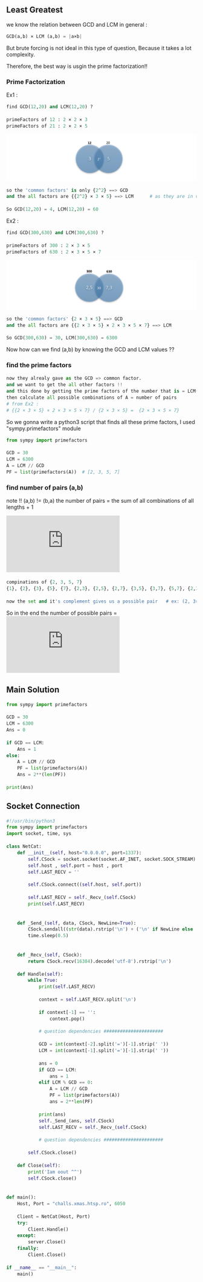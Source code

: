 ## Least Greatest

we know the relation between GCD and LCM in general : 
```python
GCD(a,b) × LCM (a,b) = |a×b|
```
But brute forcing is not ideal in this type of question, Because it takes a lot complexity. 

Therefore, the best way is usgin the prime factorization!! 

### Prime Factorization
Ex1 : 
 ```python
find GCD(12,20) and LCM(12,20) ? 

primeFactors of 12 : 2 × 2 × 3 
primeFactors of 21 : 2 × 2 × 5 
```
![](/PF2.PNG)
```python
so the 'common factors' is only {2^2} ==> GCD 
and the all factors are {{2^2} × 3 × 5} ==> LCM      # as they are in venn diagram

So GCD(12,20) = 4, LCM(12,20) = 60
```

Ex2 :
```python
find GCD(300,630) and LCM(300,630) ? 

primeFactors of 300 : 2 × 3 × 5 
primeFactors of 630 : 2 × 3 × 5 × 7 
```
![](/PF4.PNG)
```python
so the 'common factors' {2 × 3 × 5} ==> GCD 
and the all factors are {{2 × 3 × 5} × 2 × 3 × 5 × 7} ==> LCM

So GCD(300,630) = 30, LCM(300,630) = 6300
```
Now how can we find (a,b) by knowing the GCD and LCM values ?? 
### find the prime factors  
```python
now they alrealy gave as the GCD => common factor.
and we want to get the all other factors !! 
and this done by getting the prime factors of the number that is = LCM(a,b) / GCD(a,b) = A 
then calculate all possible combinations of A = number of pairs   
# from Ex2 : 
# {{2 × 3 × 5} × 2 × 3 × 5 × 7} / {2 × 3 × 5} =  {2 × 3 × 5 × 7}
```
So we gonna write a python3 script that finds all these prime factors, 
I used "sympy.primefactors" module
```python
from sympy import primefactors

GCD = 30
LCM = 6300
A = LCM // GCD
PF = list(primefactors(A))  # [2, 3, 5, 7]
```

### find number of pairs (a,b)
note !! (a,b) != (b,a)
the number of pairs = the sum of all combinations of all lengths + 1

![first-img](https://latex.codecogs.com/gif.latex?1%20&plus;%20%5Csum_%7Bk%3D1%7D%5E%7Bn%7D%20%5Cbinom%7Bn%7D%7Bk%7D%3D%202%5E%7Bn%7D)

```python
compinations of {2, 3, 5, 7}
{1}, {2}, {3}, {5}, {7}, {2,3}, {2,5}, {2,7}, {3,5}, {3,7}, {5,7}, {2,3,5}, {2,3,7}, {2,5,7}, {3,5,7}, {2,3,5,7}

now the set and it's complement gives us a possible pair   # ex: (2, 3×5×7)   or  (2 × 5, 3 × 7) .... 
```
So in the end the number of possible pairs = 
![sec-img](https://latex.codecogs.com/gif.latex?2%5E%7Bunique.prime.factors%7D)


## Main Solution 
```python
from sympy import primefactors

GCD = 30
LCM = 6300
Ans = 0

if GCD == LCM:
    Ans = 1
else:
    A = LCM // GCD
    PF = list(primefactors(A))
    Ans = 2**(len(PF))
  
print(Ans)
```

## Socket Connection
```python 
#!/usr/bin/python3
from sympy import primefactors
import socket, time, sys

class NetCat:
	def __init__(self, host="0.0.0.0", port=1337):
		self.CSock = socket.socket(socket.AF_INET, socket.SOCK_STREAM)
		self.host , self.port = host , port 
		self.LAST_RECV = '' 
		
		self.CSock.connect((self.host, self.port))

		self.LAST_RECV = self._Recv_(self.CSock)
		print(self.LAST_RECV)


	def _Send_(self, data, CSock, NewLine=True):
		CSock.sendall((str(data).rstrip('\n') + ('\n' if NewLine else '')).encode()) # +- '\n' 
		time.sleep(0.5)


	def _Recv_(self, CSock):
		return CSock.recv(16384).decode('utf-8').rstrip('\n')

	def Handle(self):
		while True:
			print(self.LAST_RECV)

			context = self.LAST_RECV.split('\n')

			if context[-1] == '':
				context.pop()

			# question dependencies ######################  

			GCD = int(context[-2].split('=')[-1].strip(' '))
			LCM = int(context[-1].split('=')[-1].strip(' '))
			
			ans = 0
			if GCD == LCM:
				ans = 1
			elif LCM % GCD == 0:
				A = LCM // GCD
				PF = list(primefactors(A))
				ans = 2**len(PF)
			
			print(ans)
			self._Send_(ans, self.CSock) 
			self.LAST_RECV = self._Recv_(self.CSock)

			# question dependencies ###################### 

		self.CSock.close()		

	def Close(self):
		print('Iam oout ^^')
		self.CSock.close()


def main():
	Host, Port = "challs.xmas.htsp.ro", 6050

	Client = NetCat(Host, Port)
	try:
		Client.Handle()
	except: 
		server.Close()
	finally:
		Client.Close()			

if __name__ == "__main__":
	main()
```







